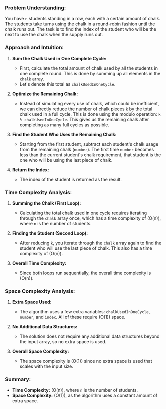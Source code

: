 ### **Problem Understanding:**

You have `n` students standing in a row, each with a certain amount of chalk. The students take turns using the chalk in a round-robin fashion until the chalk runs out. The task is to find the index of the student who will be the next to use the chalk when the supply runs out.

### **Approach and Intuition:**

1. **Sum the Chalk Used in One Complete Cycle:**
   - First, calculate the total amount of chalk used by all the students in one complete round. This is done by summing up all elements in the `chalk` array.
   - Let's denote this total as `chalkUsedInOneCycle`.

2. **Optimize the Remaining Chalk:**
   - Instead of simulating every use of chalk, which could be inefficient, we can directly reduce the number of chalk pieces `k` by the total chalk used in a full cycle. This is done using the modulo operation: `k % chalkUsedInOneCycle`. This gives us the remaining chalk after completing as many full cycles as possible.

3. **Find the Student Who Uses the Remaining Chalk:**
   - Starting from the first student, subtract each student's chalk usage from the remaining chalk (`number`). The first time `number` becomes less than the current student's chalk requirement, that student is the one who will be using the last piece of chalk.

4. **Return the Index:**
   - The index of the student is returned as the result.

### **Time Complexity Analysis:**

1. **Summing the Chalk (First Loop):** 
   - Calculating the total chalk used in one cycle requires iterating through the `chalk` array once, which has a time complexity of \(O(n)\), where `n` is the number of students.

2. **Finding the Student (Second Loop):**
   - After reducing `k`, you iterate through the `chalk` array again to find the student who will use the last piece of chalk. This also has a time complexity of \(O(n)\).

3. **Overall Time Complexity:**
   - Since both loops run sequentially, the overall time complexity is \(O(n)\).

### **Space Complexity Analysis:**

1. **Extra Space Used:**
   - The algorithm uses a few extra variables: `chalkUsedInOneCycle`, `number`, and `index`. All of these require \(O(1)\) space.

2. **No Additional Data Structures:**
   - The solution does not require any additional data structures beyond the input array, so no extra space is used.

3. **Overall Space Complexity:**
   - The space complexity is \(O(1)\) since no extra space is used that scales with the input size.

### **Summary:**

- **Time Complexity:** \(O(n)\), where `n` is the number of students.
- **Space Complexity:** \(O(1)\), as the algorithm uses a constant amount of extra space.

